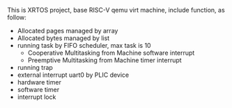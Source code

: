 This is XRTOS project, base RISC-V qemu virt machine, include function, as follow:

* Allocated pages managed by array
* Allocated bytes managed by list
* running task by FIFO scheduler, max task is 10
    * Cooperative Multitasking from Machine software interrupt
    * Preemptive Multitasking from Machine timer interrupt
* running trap
* external interrupt uart0 by PLIC device
* hardware timer
* software timer
* interrupt lock